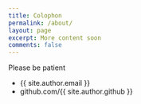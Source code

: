 ```yaml
---
title: Colophon
permalink: /about/
layout: page
excerpt: More content soon
comments: false
---
```


Please be patient

- {{ site.author.email }}
- github.com/{{ site.author.github }}
